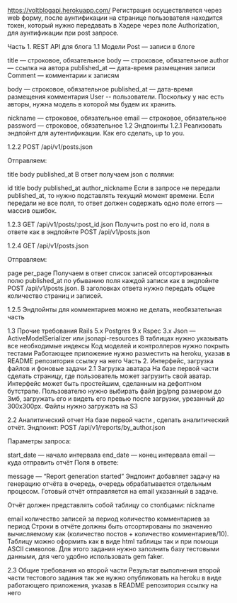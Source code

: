 https://voltblogapi.herokuapp.com/
Регистрация осуществляется через web форму, после аунтификации на странице пользователя находится токен,
который нужно передавать в Хэдере через поле Authorization, для аунтификации при post запросе.






Часть 1. REST API для блога
1.1 Модели
Post — записи в блоге

title — строковое, обязательное
body — строковое, обязательное
author — ссылка на автора
published_at — дата-время размещения записи
Comment — комментарии к записям

body — строковое, обязательное
published_at — дата-время размещения комментария
User -- пользователи.
Поскольку у нас есть авторы, нужна модель в которой мы будем их хранить.

nickname — строковое, обязательное
email — строковое, обязательное
password — строковое, обязательное
1.2 Эндпоинты
1.2.1 Реализовать эндпойнт для аутентификации.
Как его сделать, up to you.

1.2.2 POST /api/v1/posts.json

Отправляем:

title
body
published_at
В ответ получаем json с полями:

id
title
body
published_at
author_nickname
Если в запросе не передали published_at, то нужно подставлять текущий момент времени. Если передали не все поля, то ответ должен содержать одно поле errors — массив ошибок.

1.2.3 GET /api/v1/posts/:post_id.json
Получить post по его id, поля в ответе как в эндпойнте POST /api/v1/posts.json

1.2.4 GET /api/v1/posts.json

Отправляем:

page
per_page
Получаем в ответ список записей отсортированных полю published_at по убыванию поля каждой записи как в эндпойнте POST /api/v1/posts.json. В заголовках ответа нужно передать общее количество страниц и записей.

1.2.5 Эндпойнты для комментариев
можно не делать, необязательная часть

1.3 Прочие требования
Rails 5.x
Postgres 9.x
Rspec 3.x
Json — ActiveModelSerializer или jsonapi-resources
В таблицах нужно указывать все необходимые индексы
Код моделей и контроллеров нужно покрыть тестами
Работающее приложение нужно разместить на heroku, указав в README репозитория ссылку на него
Часть 2. Интерфейс, загрузка файлов и фоновые задачи
2.1 Загрузка аватара
На базе первой части сделать страницу, где пользователь может загрузить свой аватар. Интерфейс может быть простейшим, сделанным на дефолтном бутстрапе. Пользователю нужно выбирать файл jpg/png размером до 3мб, загружать его и видеть его превью после загрузки, урезанный до 300x300px. Файлы нужно загружать на S3

2.2 Аналитический отчет
На базе первой части , сделать аналитический отчёт.
Эндпоинт: POST /api/v1/reports/by_author.json

Параметры запроса:

start_date — начало интервала
end_date — конец интервала
email — куда отправить отчёт
Поля в ответе:

message — “Report generation started”
Эндпоинт добавляет задачу на генерацию отчёта в очередь, очередь обрабатывается отдельным процесом. Готовый отчёт отправляется на email указанный в задаче.

Отчёт должен представлять собой таблицу со столбцами:
nickname

email
количество записей за период
количество комментариев за период
Строки в отчёте должны быть отсортированы по значению вычисляемому как (количество постов + количество комментариев/10). Таблицу можно оформить как в виде html таблицы так и при помощи ASCII символов. Для этого задания нужно заполнить базу тестовыми данными, для чего удобно использовать gem faker.

2.3 Общие требования ко второй части
Результат выполнения второй части тестового задания так же нужно опубликовать на heroku в виде работающего приложения, указав в README репозитория ссылку на него
